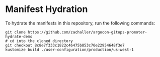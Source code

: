 # Manifest Hydration

To hydrate the manifests in this repository, run the following commands:

```shell
git clone https://github.com/zachaller/argocon-gitops-promoter-hydrate-demo
# cd into the cloned directory
git checkout 8c8e7f333c1822c46475b853c70e22954648f3e7
kustomize build ./user-configuration/production/us-west-1
```
